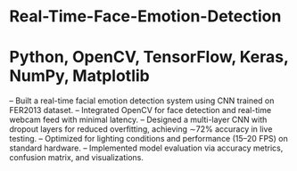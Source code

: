 # Real-Time-Face-Emotion-Detection
<h1>Python, OpenCV, TensorFlow, Keras, NumPy, Matplotlib </h1>
–	Built a real-time facial emotion detection system using CNN trained on FER2013 dataset.
–	Integrated OpenCV for face detection and real-time webcam feed with minimal latency.
–	Designed a multi-layer CNN with dropout layers for reduced overfitting, achieving ∼72% accuracy in live testing.
–	Optimized for lighting conditions and performance (15–20 FPS) on standard hardware.
–	Implemented model evaluation via accuracy metrics, confusion matrix, and visualizations.
